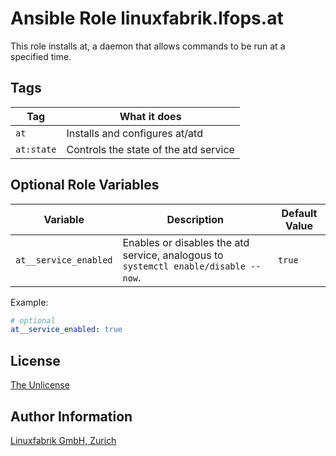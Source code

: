 # Ansible Role linuxfabrik.lfops.at

This role installs at, a daemon that allows commands to be run at a specified time.


## Tags

| Tag        | What it does                          |
| ---        | ------------                          |
| `at`       | Installs and configures at/atd        |
| `at:state` | Controls the state of the atd service |


## Optional Role Variables

| Variable | Description | Default Value |
| -------- | ----------- | ------------- |
| `at__service_enabled` | Enables or disables the atd service, analogous to `systemctl enable/disable --now`. | `true` |

Example:
```yaml
# optional
at__service_enabled: true
```


## License

[The Unlicense](https://unlicense.org/)


## Author Information

[Linuxfabrik GmbH, Zurich](https://www.linuxfabrik.ch)
